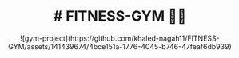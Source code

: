 
<h1 align="center">
# FITNESS-GYM 🌱🍃
</h1>

<div align="center" style="border-radius: 12px;">
    ![gym-project](https://github.com/khaled-nagah11/FITNESS-GYM/assets/141439674/4bce151a-1776-4045-b746-47feaf6db939)
</div>
